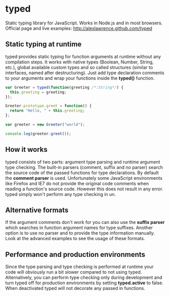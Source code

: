 # typed

Static typing library for JavaScript. Works in Node.js and in most browsers.
Official page and live examples: http://alexlawrence.github.com/typed

## Static typing at runtime

typed provides static typing for function arguments at runtime without any compilation steps.
It works with native types (Boolean, Number, String, etc.), global available custom types and so called structures 
(similar to interfaces, named after destructuring).
Just add type declaration comments to your arguments and wrap your functions inside the **typed()** function.

```javascript
var Greeter = typed(function(greeting /*:String*/) {
  this.greeting = greeting;
});

Greeter.prototype.greet = function() {
  return "Hello, " + this.greeting;
};

var greeter = new Greeter("world");

console.log(greeter.greet());
```

## How it works
            
typed consists of two parts: argument type parsing and runtime argument type checking. The built-in parsers (comment, suffix and no parser) search the source code of the passed functions for type declarations. By default the <strong>comment parser</strong> is used. Unfortunately some JavaScript environments like Firefox and IE7 do not provide the original code comments when reading a function's source code. However this does not result in any error. typed simply won't perform any type checking in un.
            
## Alternative formats
            
If the argument comments don't work for you can also use the **suffix parser** which searches in function argument names for type suffixes. Another option is to use no parser and to provide the type information manually. Look at the advanced examples to see the usage of these formats.
            
## Performance and production environments

Since the type parsing and type checking is performed at runtime your code will obviously run a bit slower compared to not using typed. Alternatively, you can perform type checking only during development and turn typed off for production environments by setting **typed.active** to false. When deactivated typed will not decorate any passed in functions.
